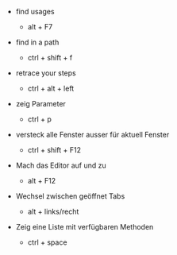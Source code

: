 - find usages
	- alt + F7

- find in a path
	- ctrl + shift + f

- retrace your steps
	- ctrl + alt + left

- zeig Parameter
	- ctrl + p

- versteck alle Fenster ausser für aktuell Fenster
	- ctrl + shift + F12

- Mach das Editor auf und zu
	- alt + F12

- Wechsel zwischen geöffnet Tabs
	- alt + links/recht

- Zeig eine Liste mit verfügbaren Methoden
	- ctrl + space
